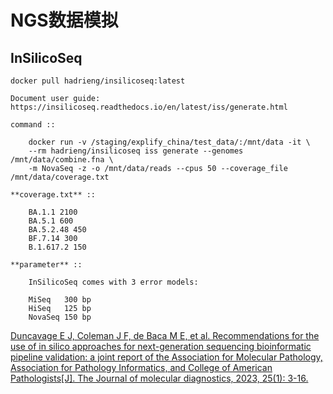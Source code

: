 # NGS数据模拟

## InSilicoSeq
```{.cs}
docker pull hadrieng/insilicoseq:latest

Document user guide: https://insilicoseq.readthedocs.io/en/latest/iss/generate.html

command ::

    docker run -v /staging/explify_china/test_data/:/mnt/data -it \
    --rm hadrieng/insilicoseq iss generate --genomes /mnt/data/combine.fna \
    -m NovaSeq -z -o /mnt/data/reads --cpus 50 --coverage_file /mnt/data/coverage.txt

**coverage.txt** ::

    BA.1.1 2100
    BA.5.1 600
    BA.5.2.48 450
    BF.7.14 300
    B.1.617.2 150

**parameter** ::

    InSilicoSeq comes with 3 error models:

    MiSeq	300 bp
    HiSeq	125 bp
    NovaSeq	150 bp
```

[Duncavage E J, Coleman J F, de Baca M E, et al. Recommendations for the use of in silico approaches for next-generation sequencing bioinformatic pipeline validation: a joint report of the Association for Molecular Pathology, Association for Pathology Informatics, and College of American Pathologists[J]. The Journal of molecular diagnostics, 2023, 25(1): 3-16.](https://www.sciencedirect.com/science/article/pii/S1525157822002872)